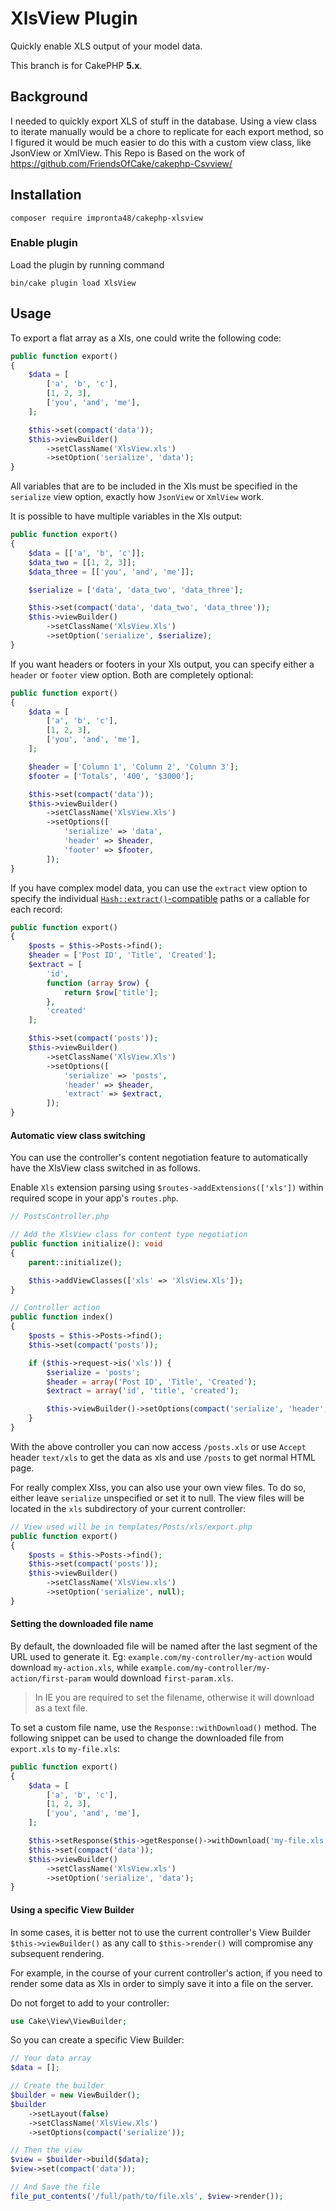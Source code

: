 # XlsView Plugin

Quickly enable XLS output of your model data.

This branch is for CakePHP **5.x**. 

## Background

I needed to quickly export XLS of stuff in the database. Using a view class to
iterate manually would be a chore to replicate for each export method, so I
figured it would be much easier to do this with a custom view class,
like JsonView or XmlView.
This Repo is Based on the work of https://github.com/FriendsOfCake/cakephp-Csvview/

## Installation

```
composer require impronta48/cakephp-xlsview
```

### Enable plugin

Load the plugin by running command

    bin/cake plugin load XlsView

## Usage

To export a flat array as a Xls, one could write the following code:

```php
public function export()
{
    $data = [
        ['a', 'b', 'c'],
        [1, 2, 3],
        ['you', 'and', 'me'],
    ];

    $this->set(compact('data'));
    $this->viewBuilder()
        ->setClassName('XlsView.xls')
        ->setOption('serialize', 'data');
}
```

All variables that are to be included in the Xls must be specified in the
`serialize` view option, exactly how `JsonView` or `XmlView` work.

It is possible to have multiple variables in the Xls output:

```php
public function export()
{
    $data = [['a', 'b', 'c']];
    $data_two = [[1, 2, 3]];
    $data_three = [['you', 'and', 'me']];

    $serialize = ['data', 'data_two', 'data_three'];

    $this->set(compact('data', 'data_two', 'data_three'));
    $this->viewBuilder()
        ->setClassName('XlsView.Xls')
        ->setOption('serialize', $serialize);
}
```

If you want headers or footers in your Xls output, you can specify either a
`header` or `footer` view option. Both are completely optional:

```php
public function export()
{
    $data = [
        ['a', 'b', 'c'],
        [1, 2, 3],
        ['you', 'and', 'me'],
    ];

    $header = ['Column 1', 'Column 2', 'Column 3'];
    $footer = ['Totals', '400', '$3000'];

    $this->set(compact('data'));
    $this->viewBuilder()
        ->setClassName('XlsView.Xls')
        ->setOptions([
            'serialize' => 'data',
            'header' => $header,
            'footer' => $footer,
        ]);
}
```


If you have complex model data, you can use the `extract` view option to
specify the individual [`Hash::extract()`-compatible](http://book.cakephp.org/4/en/core-libraries/hash.html) paths
or a callable for each record:

```php
public function export()
{
    $posts = $this->Posts->find();
    $header = ['Post ID', 'Title', 'Created'];
    $extract = [
        'id',
        function (array $row) {
            return $row['title'];
        },
        'created'
    ];

    $this->set(compact('posts'));
    $this->viewBuilder()
        ->setClassName('XlsView.Xls')
        ->setOptions([
            'serialize' => 'posts',
            'header' => $header,
            'extract' => $extract,
        ]);
}
```

#### Automatic view class switching

You can use the controller's content negotiation feature to automatically have
the XlsView class switched in as follows.

Enable `Xls` extension parsing using `$routes->addExtensions(['xls'])` within required
scope in your app's `routes.php`.

```php
// PostsController.php

// Add the XlsView class for content type negotiation
public function initialize(): void
{
    parent::initialize();

    $this->addViewClasses(['xls' => 'XlsView.Xls']);
}

// Controller action
public function index()
{
    $posts = $this->Posts->find();
    $this->set(compact('posts'));

    if ($this->request->is('xls')) {
        $serialize = 'posts';
        $header = array('Post ID', 'Title', 'Created');
        $extract = array('id', 'title', 'created');

        $this->viewBuilder()->setOptions(compact('serialize', 'header', 'extract'));
    }
}
```

With the above controller you can now access `/posts.xls` or use `Accept` header
`text/xls` to get the data as xls and use `/posts` to get normal HTML page.

For really complex Xlss, you can also use your own view files. To do so, either
leave `serialize` unspecified or set it to null. The view files will be located
in the `xls` subdirectory of your current controller:

```php
// View used will be in templates/Posts/xls/export.php
public function export()
{
    $posts = $this->Posts->find();
    $this->set(compact('posts'));
    $this->viewBuilder()
        ->setClassName('XlsView.xls')
        ->setOption('serialize', null);
}
```

#### Setting the downloaded file name

By default, the downloaded file will be named after the last segment of the URL
used to generate it. Eg: `example.com/my-controller/my-action` would download
`my-action.xls`, while `example.com/my-controller/my-action/first-param` would
download `first-param.xls`.

> In IE you are required to set the filename, otherwise it will download as a text file.

To set a custom file name, use the `Response::withDownload()` method. The following
snippet can be used to change the downloaded file from `export.xls` to `my-file.xls`:

```php
public function export()
{
    $data = [
        ['a', 'b', 'c'],
        [1, 2, 3],
        ['you', 'and', 'me'],
    ];

    $this->setResponse($this->getResponse()->withDownload('my-file.xls'));
    $this->set(compact('data'));
    $this->viewBuilder()
        ->setClassName('XlsView.xls')
        ->setOption('serialize', 'data');
}
```

#### Using a specific View Builder

In some cases, it is better not to use the current controller's View Builder
`$this->viewBuilder()` as any call to `$this->render()` will compromise any
subsequent rendering.

For example, in the course of your current controller's action, if you need to
render some data as Xls in order to simply save it into a file on the server.

Do not forget to add to your controller:

```php
use Cake\View\ViewBuilder;
```
So you can create a specific View Builder:

```php
// Your data array
$data = [];

// Create the builder
$builder = new ViewBuilder();
$builder
    ->setLayout(false)
    ->setClassName('XlsView.Xls')
    ->setOptions(compact('serialize'));

// Then the view
$view = $builder->build($data);
$view->set(compact('data'));

// And Save the file
file_put_contents('/full/path/to/file.xls', $view->render());
```


